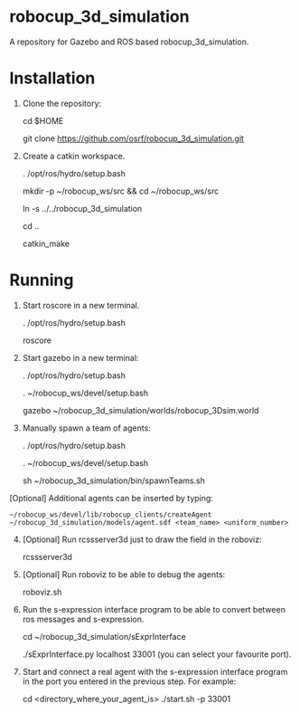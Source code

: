 robocup_3d_simulation
=====================

A repository for Gazebo and ROS based robocup_3d_simulation.

Installation
============

1. Clone the repository:

    cd $HOME

    git clone https://github.com/osrf/robocup_3d_simulation.git

2. Create a catkin workspace.

    . /opt/ros/hydro/setup.bash

    mkdir -p ~/robocup_ws/src && cd ~/robocup_ws/src

    ln -s ../../robocup_3d_simulation

    cd ..

    catkin_make

Running
=======

1. Start roscore in a new terminal.

    . /opt/ros/hydro/setup.bash

    roscore

2. Start gazebo in a new terminal:

    . /opt/ros/hydro/setup.bash

    . ~/robocup_ws/devel/setup.bash

    gazebo ~/robocup_3d_simulation/worlds/robocup_3Dsim.world

3. Manually spawn a team of agents:

    . /opt/ros/hydro/setup.bash

    . ~/robocup_ws/devel/setup.bash

    sh ~/robocup_3d_simulation/bin/spawnTeams.sh

[Optional] Additional agents can be inserted by typing:

    ~/robocup_ws/devel/lib/robocup_clients/createAgent ~/robocup_3d_simulation/models/agent.sdf <team_name> <uniform_number>

4. [Optional] Run rcssserver3d just to draw the field in the roboviz:

    rcssserver3d

5. [Optional] Run roboviz to be able to debug the agents:

    roboviz.sh

6. Run the s-expression interface program to be able to convert between ros
messages and s-expression.

    cd ~/robocup_3d_simulation/sExprInterface

    ./sExprInterface.py localhost 33001 (you can select your favourite port).

7. Start and connect a real agent with the s-expression interface program in
the port you entered in the previous step. For example:

    cd <directory_where_your_agent_is>
    ./start.sh -p 33001
